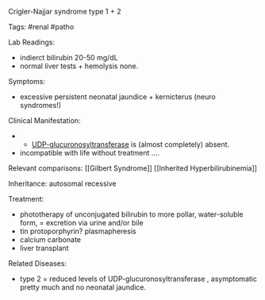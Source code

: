 Crigler-Najjar syndrome type 1 + 2 

Tags: #renal #patho 

Lab Readings: 
- indierct bilirubin 20-50 mg/dL 
- normal liver tests + hemolysis none. 

Symptoms: 
- excessive persistent neonatal jaundice + kernicterus (neuro syndromes!)

Clinical Manifestation: 
- - [UDP-glucuronosyltransferase](https://next.amboss.com/us/article/WS0PA2#Zfc9d513d285665e46110b251144e9f56) is (almost completely) absent.
- incompatible with life without treatment .... 

Relevant comparisons: [[Gilbert Syndrome]] [[Inherited Hyperbilirubinemia]]

Inheritance: autosomal recessive 

Treatment: 
- phototherapy of unconjugated bilirubin to more pollar, water-soluble form, = excretion via urine and/or bile 
- tin protoporphyrin? plasmapheresis 
- calcium carbonate 
- liver transplant

Related Diseases: 
- type 2 = reduced levels of UDP-glucuronosyltransferase , asymptomatic pretty much and no neonatal jaundice. 